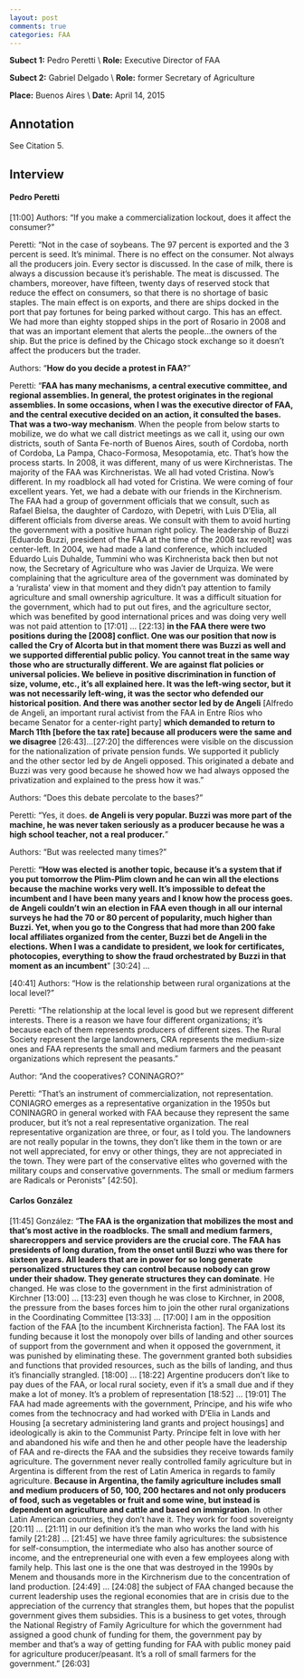 ```yaml
---
layout: post
comments: true
categories: FAA
---
```


**Subect 1:** Pedro Peretti \\
**Role:** Executive Director of FAA 

**Subect 2:** Gabriel Delgado \\
**Role:** former Secretary of Agriculture 

**Place:** Buenos Aires \\
**Date:** April 14, 2015


## Annotation

See Citation 5.


## Interview

#### Pedro Peretti

[11:00] Authors: “If you make a commercialization lockout, does it affect the consumer?”

Peretti: “Not in the case of soybeans. The 97 percent is exported and the 3 percent is seed. It’s minimal. There is no effect on the consumer. Not always all the producers join. Every sector is discussed. In the case of milk, there is always a discussion because it’s perishable. The meat is discussed. The chambers, moreover, have fifteen, twenty days of reserved stock that reduce the effect on consumers, so that there is no shortage of basic staples. The main effect is on exports, and there are ships docked in the port that pay fortunes for being parked without cargo. This has an effect. We had more than eighty stopped ships in the port of Rosario in 2008 and that was an important element that alerts the people…the owners of the ship. But the price is defined by the Chicago stock exchange so it doesn’t affect the producers but the trader.

Authors: “**How do you decide a protest in FAA?**”

Peretti: “**FAA has many mechanisms, a central executive committee, and regional assemblies. In general, the protest originates in the regional assemblies. In some occasions, when I was the executive director of FAA, and the central executive decided on an action, it consulted the bases. That was a two-way mechanism**. When the people from below starts to mobilize, we do what we call district meetings as we call it, using our own districts, south of Santa Fe-north of Buenos Aires, south of Cordoba, north of Cordoba, La Pampa, Chaco-Formosa, Mesopotamia, etc. That’s how the process starts. In 2008, it was different, many of us were Kirchneristas. The majority of the FAA was Kirchneristas. We all had voted Cristina. Now’s different. In my roadblock all had voted for Cristina. We were coming of four excellent years. Yet, we had a debate with our friends in the Kirchnerism. The FAA had a group of government officials that we consult, such as Rafael Bielsa, the daughter of Cardozo, with Depetri, with Luis D’Elia, all different officials from diverse areas. We consult with them to avoid hurting the government with a positive human right policy. The leadership of Buzzi [Eduardo Buzzi, president of the FAA at the time of the 2008 tax revolt] was center-left. In 2004, we had made a land conference, which included Eduardo Luis Duhalde, Tummini who was Kirchnerista back then but not now, the Secretary of Agriculture who was Javier de Urquiza. We were complaining that the agriculture area of the government was dominated by a ‘ruralista’ view in that moment and they didn’t pay attention to family agriculture and small ownership agriculture. It was a difficult situation for the government, which had to put out fires, and the agriculture sector, which was benefited by good international prices and was doing very well was not paid attention to [17:01] … [22:13] **in the FAA there were two positions during the [2008] conflict. One was our position that now is called the Cry of Alcorta but in that moment there was Buzzi as well and we supported differential public policy. You cannot treat in the same way those who are structurally different. We are against flat policies or universal policies. We believe in positive discrimination in function of size, volume, etc., it’s all explained here. It was the left-wing sector, but it was not necessarily left-wing, it was the sector who defended our historical position. And there was another sector led by de Angeli** [Alfredo de Angeli, an important rural activist from the FAA in Entre Ríos who became Senator for a center-right party] **which demanded to return to March 11th [before the tax rate] because all producers were the same and we disagree** [26:43]…[27:20] the differences were visible on the discussion for the nationalization of private pension funds. We supported it publicly and the other sector led by de Angeli opposed. This originated a debate and Buzzi was very good because he showed how we had always opposed the privatization and explained to the press how it was.”

Authors: “Does this debate percolate to the bases?”

Peretti: “Yes, it does. **de Angeli is very popular. Buzzi was more part of the machine, he was never taken seriously as a producer because he was a high school teacher, not a real producer.**”

Authors: “But was reelected many times?”

Peretti: **“How was elected is another topic, because it’s a system that if you put tomorrow the Plim-Plim clown and he can win all the elections because the machine works very well. It’s impossible to defeat the incumbent and I have been many years and I know how the process goes. de Angeli couldn’t win an election in FAA even though in all our internal surveys he had the 70 or 80 percent of popularity, much higher than Buzzi. Yet, when you go to the Congress that had more than 200 fake local affiliates organized from the center, Buzzi bet de Angeli in the elections. When I was a candidate to president, we look for certificates, photocopies, everything to show the fraud orchestrated by Buzzi in that moment as an incumbent**" [30:24] …

[40:41] Authors: “How is the relationship between rural organizations at the local level?”

Peretti: “The relationship at the local level is good but we represent different interests. There is a reason we have four different organizations; it’s because each of them represents producers of different sizes. The Rural Society represent the large landowners, CRA represents the medium-size ones and FAA represents the small and medium farmers and the peasant organizations which represent the peasants.”

Author: “And the cooperatives? CONINAGRO?”

Peretti: “That’s an instrument of commercialization, not representation. CONIAGRO emerges as a representative organization in the 1950s but CONINAGRO in general worked with FAA because they represent the same producer, but it’s not a real representative organization. The real representative organization are three, or four, as I told you. The landowners are not really popular in the towns, they don’t like them in the town or are not well appreciated, for envy or other things, they are not appreciated in the town. They were part of the conservative elites who governed with the military coups and conservative governments. The small or medium farmers are Radicals or Peronists” [42:50]. 

#### Carlos González

[11:45] González: “**The FAA is the organization that mobilizes the most and that’s most active in the roadblocks. The small and medium farmers, sharecroppers and service providers are the crucial core. The FAA has presidents of long duration, from the onset until Buzzi who was there for sixteen years. All leaders that are in power for so long generate personalized structures they can control because nobody can grow under their shadow. They generate structures they can dominate**. He changed. He was close to the government in the first administration of Kirchner [13:00] … [13:23] even though he was close to Kirchner, in 2008, the pressure from the bases forces him to join the other rural organizations in the Coordinating Committee [13:33] … [17:00] I am in the opposition faction of the FAA [to the incumbent Kirchnerista faction]. The FAA lost its funding because it lost the monopoly over bills of landing and other sources of support from the government and when it opposed the government, it was punished by eliminating these. The government granted both subsidies and functions that provided resources, such as the bills of landing, and thus it’s financially strangled. [18:00] … [18:22] Argentine producers don’t like to pay dues of the FAA, or local rural society, even if it’s a small due and if they make a lot of money. It’s a problem of representation [18:52] … [19:01] The FAA had made agreements with the government, Príncipe, and his wife who comes from the technocracy and had worked with D’Elia in Lands and Housing [a secretary administering land grants and project housings] and ideologically is akin to the Communist Party. Príncipe felt in love with her and abandoned his wife and then he and other people have the leadership of FAA and re-directs the FAA and the subsidies they receive towards family agriculture. The government never really controlled family agriculture but in Argentina is different from the rest of Latin America in regards to family agriculture. **Because in Argentina, the family agriculture includes small and medium producers of 50, 100, 200 hectares and not only producers of food, such as vegetables or fruit and some wine, but instead is dependent on agriculture and cattle and based on immigration**. In other Latin American countries, they don’t have it. They work for food sovereignty [20:11] … [21:11] in our definition it’s the man who works the land with his family [21:28] … [21:45] we have three family agricultures: the subsistence for self-consumption, the intermediate who also has another source of income, and the entrepreneurial one with even a few employees along with family help. This last one is the one that was destroyed in the 1990s by Menem and thousands more in the Kirchnerism due to the concentration of land production. [24:49] … [24:08] the subject of FAA changed because the current leadership uses the regional economies that are in crisis due to the appreciation of the currency that strangles them, but hopes that the populist government gives them subsidies. This is a business to get votes, through the National Registry of Family Agriculture for which the government had assigned a good chunk of funding for them, the government pay by member and that’s a way of getting funding for FAA with public money paid for agriculture producer/peasant. It’s a roll of small farmers for the government.” [26:03] 
